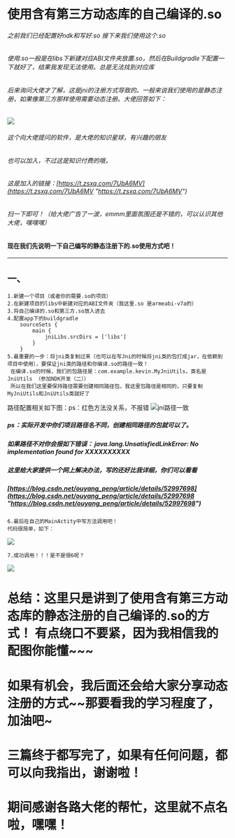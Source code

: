 # 使用含有第三方动态库的自己编译的.so #
###### 之前我们已经配置好ndk和写好.so 接下来我们使用这个.so
###### 使用.so一般是在libs下新建对应ABI文件夹放置.so，然后在Buildgradle下配置一下就好了，结果我发现无法使用。总是无法找到对应库
###### 后来询问大佬才了解，这是jni的注册方式导致的。一般来说我们使用的是静态注册，如果像第三方那样使用需要动态注册。大佬回答如下：
![](https://i.imgur.com/daS7dpE.jpg)

###### 这个向大佬提问的软件，是大佬的知识星球，有兴趣的朋友
###### 也可以加入，不过这是知识付费的哦，
######  这是加入的链接：[https://t.zsxq.com/7UbA6MV](https://t.zsxq.com/7UbA6MV "https://t.zsxq.com/7UbA6MV")
###### 扫一下即可！（给大佬广告了一波，emmm里面氛围还是不错的，可以认识其他大佬，嘿嘿嘿）
####   现在我们先说明一下自己编写的静态注册下的.so使用方式吧！

----------
## 一、
	1.新建一个项目（或者你的需要.so的项目）
	2.在新建项目的libs中新建对应的ABI文件夹（我这里.so 是armeabi-v7a的）
	3.将自己编译的.so和第三方.so放入进去
	4.配置app下的buildgradle 
	    sourceSets {
            main {
                jniLibs.srcDirs = ['libs']
            }
        }
	5.最重要的一步：将jni类复制过来（也可以在写Jni的时候将jni类的包打成jar，在依赖到项目中使用），要保证jni类的路径和你编译.so的路径一致！
	 在编译.so的时候，我们的包路径是：com.example.kevin.MyJniUtils，类名是JniUtils （参加NDK开发（二））
	 所以在我们这里要保持路径需要创建相同路径包，我这里包路径是相同的，只要复制MyJniUtils和JniUtils类就好了
	 
路径配置相关如下图：ps：红色方法没关系，不报错
	 ![jni路径一致](https://i.imgur.com/8inRF4J.png)
	
##### ps：实际开发中你们项目路径名不同，创建相同路径的包就可以了。
##### 如果路径不对你会报如下错误： java.lang.UnsatisfiedLinkError: No implementation found for XXXXXXXXXX
#####	  这里给大家提供一个网上解决办法，写的还好比我详细，你们可以看看
##### [https://blog.csdn.net/ouyang_peng/article/details/52997698](https://blog.csdn.net/ouyang_peng/article/details/52997698 "https://blog.csdn.net/ouyang_peng/article/details/52997698")
	
	6.最后在自己的MainActity中写方法调用吧！
	代码很简单，如下：
![](https://i.imgur.com/OUNthtF.png)
	
	7.成功调用！！！是不是很6呢？
	
![](https://i.imgur.com/2sOXGtz.png)

#  总结：这里只是讲到了使用含有第三方动态库的静态注册的自己编译的.so的方式！ 有点绕口不要紧，因为我相信我的配图你能懂~~~
#  如果有机会，我后面还会给大家分享动态注册的方式~~那要看我的学习程度了，加油吧~
#  三篇终于都写完了，如果有任何问题，都可以向我指出，谢谢啦！
#  期间感谢各路大佬的帮忙，这里就不点名啦，嘿嘿！